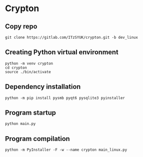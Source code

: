 # Crypton


## Copy repo

```
git clone https://gitlab.com/ITzSYUK/crypton.git -b dev_linux
```

## Creating Python virtual environment

```
python -m venv crypton
cd crypton
source ./bin/activate
```

## Dependency installation

```
python -m pip install pysmb pyqt6 pysqlite3 pyinstaller
```

## Program startup

```
python main.py
```

## Program compilation

```
python -m PyInstaller -F -w --name crypton main_linux.py
```